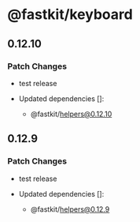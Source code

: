 # @fastkit/keyboard

## 0.12.10

### Patch Changes

- test release

- Updated dependencies []:
  - @fastkit/helpers@0.12.10

## 0.12.9

### Patch Changes

- test release

- Updated dependencies []:
  - @fastkit/helpers@0.12.9
